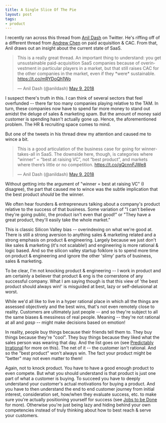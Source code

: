 ```yaml
---
title: A Single Slice Of The Pie
layout: post
tags: 
- product
---
```


I recently ran across this thread from [Anil Dash](https://twitter.com/anildash) on Twitter. He's riffing off of a different thread from [Andrew Chen](https://twitter.com/andrewchen/status/993560378129960960) on paid acquisition & CAC. From that, Anil draws out an insight about the current state of SaaS. 

<blockquote class="twitter-tweet" data-lang="en"><p lang="en" dir="ltr">This is a really great thread. An important thing to understand: you get unsustainable paid-acquisition SaaS companies because of overinvestment in particular players in a market, but that still raises CAC for the other companies in the market, even if they *were* sustainable. <a href="https://t.co/mRYDoQh1Wo">https://t.co/mRYDoQh1Wo</a></p>&mdash; Anil Dash (@anildash) <a href="https://twitter.com/anildash/status/994200404597661696?ref_src=twsrc%5Etfw">May 9, 2018</a></blockquote>
<script async src="https://platform.twitter.com/widgets.js" charset="utf-8"></script>

I suspect there's truth in this. I can think of several sectors that feel overfunded -- there far too many companies playing relative to the TAM. In turn, these companies now have to spend far more money to stand out amidst the deluge of sales & marketing spam. But the amount of money said customer is spending hasn't actually gone up. Hence, the aforementioned problem. The HR & recruiting space comes to mind.

But one of the tweets in his thread drew my attention and caused me to wince a bit. 

<blockquote class="twitter-tweet" data-conversation="none" data-lang="en"><p lang="en" dir="ltr">This is a good articulation of the business case for going for winner-takes-all in SaaS. The downside here, though, is categories where “winner” = “best at raising VC”, not “best product”, and markets where there’s little or no competition. <a href="https://t.co/gQcnnFJWe8">https://t.co/gQcnnFJWe8</a></p>&mdash; Anil Dash (@anildash) <a href="https://twitter.com/anildash/status/994339888089714692?ref_src=twsrc%5Etfw">May 9, 2018</a></blockquote>
<script async src="https://platform.twitter.com/widgets.js" charset="utf-8"></script>

Without getting into the argument of "winner = best at raising VC" (I disagree), the part that caused me to wince was the subtle implication that the best product *should* be the winner. 

We often hear founders & entrepreneurs talking about a company's product relative to the success of that business. Some variation of "I can't believe they're going public, the product isn't even that good!" or "They have a great product, they'll easily take the whole market." 

This is classic Silicon Valley bias -- overindexing on what we're good at. There is still a strong aversion to anything sales & marketing related and a strong emphasis on product & engineering. Largely because we just don't like sales & marketing (it's not scalable!) and engineering is more rational & logic based. And so the silicon valley startup folklore is to spend more time on product & engineering and ignore the other 'slimy' parts of business, sales & marketing. 

To be clear, I'm not knocking product & engineering -- I work in product and am certainly a believer that product & eng is the cornerstone of any successful company. What I am saying though is that this view of 'the best product should always win!' is misguided at best, lazy or self-delusional at worst. 

While we'd all like to live in a hyper rational place in which all the things are assessed objectively and the best wins, that's not even remotely close to reality. Customers are ultimately just people -- and so they're subject to all the same biases & messiness of real people. Meaning -- they're not rational at all and *gasp* -- might make decisions based on emotion!

In reality, people buy things because their friends tell them to. They buy things because they're "cool". They buy things because they liked what the sales person was wearing that day. And the list goes on (see [Predictably Irrational](https://www.amazon.com/Predictably-Irrational-Revised-Expanded-Decisions/dp/0061353248) for more on this). The net of it -- the customer isn't rational. And so the "best product" won't always win. The fact your product might be "better" may not even matter to them!

Again, not to knock product. You have to have a good enough product to even compete. But what you should understand is that product is just one part of what a customer is buying. To succeed you have to deeply understand your customer's actual motivations for buying a product. And you have to then understand the end to end customer journey from initial interest, consideration set, how/when they evaluate success, etc. to make sure you're actually positioning yourself for success (see [Jobs to be Done](https://jtbd.info/) for more). Otherwise you're just being lazy and hiding behind your own competencies instead of truly thinking about how to best reach & serve your customers.

